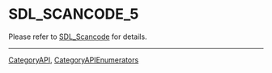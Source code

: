 # SDL_SCANCODE_5

Please refer to [SDL_Scancode](SDL_Scancode) for details.

----
[CategoryAPI](CategoryAPI), [CategoryAPIEnumerators](CategoryAPIEnumerators)

